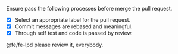 Ensure pass the following processes before merge the pull request.

- [x] Select an appropriate label for the pull request.
- [x] Commit messages are rebased and meaningful.
- [x] Through self test and code is passed by review.

@fe/fe-lpd please review it, everybody.
